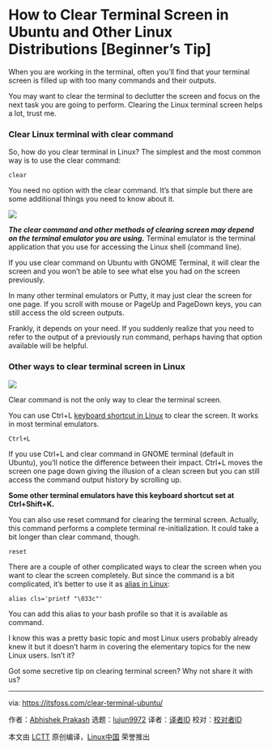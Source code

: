 [#]: collector: (lujun9972)
[#]: translator: ( )
[#]: reviewer: ( )
[#]: publisher: ( )
[#]: url: ( )
[#]: subject: (How to Clear Terminal Screen in Ubuntu and Other Linux Distributions [Beginner’s Tip])
[#]: via: (https://itsfoss.com/clear-terminal-ubuntu/)
[#]: author: (Abhishek Prakash https://itsfoss.com/author/abhishek/)

How to Clear Terminal Screen in Ubuntu and Other Linux Distributions [Beginner’s Tip]
======

When you are working in the terminal, often you’ll find that your terminal screen is filled up with too many commands and their outputs.

You may want to clear the terminal to declutter the screen and focus on the next task you are going to perform. Clearing the Linux terminal screen helps a lot, trust me.

### Clear Linux terminal with clear command

So, how do you clear terminal in Linux? The simplest and the most common way is to use the clear command:

```
clear
```

You need no option with the clear command. It’s that simple but there are some additional things you need to know about it.

![][1]

_**The clear command and other methods of clearing screen may depend on the terminal emulator you are using.**_ Terminal emulator is the terminal application that you use for accessing the Linux shell (command line).

If you use clear command on Ubuntu with GNOME Terminal, it will clear the screen and you won’t be able to see what else you had on the screen previously.

In many other terminal emulators or Putty, it may just clear the screen for one page. If you scroll with mouse or PageUp and PageDown keys, you can still access the old screen outputs.

Frankly, it depends on your need. If you suddenly realize that you need to refer to the output of a previously run command, perhaps having that option available will be helpful.

### Other ways to clear terminal screen in Linux

![][2]

Clear command is not the only way to clear the terminal screen.

You can use Ctrl+L [keyboard shortcut in Linux][3] to clear the screen. It works in most terminal emulators.

```
Ctrl+L
```

If you use Ctrl+L and clear command in GNOME terminal (default in Ubuntu), you’ll notice the difference between their impact. Ctrl+L moves the screen one page down giving the illusion of a clean screen but you can still access the command output history by scrolling up.

**Some other terminal emulators have this keyboard shortcut set at Ctrl+Shift+K.**

You can also use reset command for clearing the terminal screen. Actually, this command performs a complete terminal re-initialization. It could take a bit longer than clear command, though.

```
reset
```

There are a couple of other complicated ways to clear the screen when you want to clear the screen completely. But since the command is a bit complicated, it’s better to use it as [alias in Linux][4]:

```
alias cls='printf "\033c"'
```

You can add this alias to your bash profile so that it is available as command.

I know this was a pretty basic topic and most Linux users probably already knew it but it doesn’t harm in covering the elementary topics for the new Linux users. Isn’t it?

Got some secretive tip on clearing terminal screen? Why not share it with us?

--------------------------------------------------------------------------------

via: https://itsfoss.com/clear-terminal-ubuntu/

作者：[Abhishek Prakash][a]
选题：[lujun9972][b]
译者：[译者ID](https://github.com/译者ID)
校对：[校对者ID](https://github.com/校对者ID)

本文由 [LCTT](https://github.com/LCTT/TranslateProject) 原创编译，[Linux中国](https://linux.cn/) 荣誉推出

[a]: https://itsfoss.com/author/abhishek/
[b]: https://github.com/lujun9972
[1]: https://i1.wp.com/itsfoss.com/wp-content/uploads/2020/10/clear-command-linux.gif?resize=800%2C432&ssl=1
[2]: https://i1.wp.com/itsfoss.com/wp-content/uploads/2020/10/clear-terminal-screen-linux.png?resize=800%2C450&ssl=1
[3]: https://linuxhandbook.com/linux-shortcuts/
[4]: https://linuxhandbook.com/linux-alias-command/
